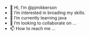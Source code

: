 - 👋 Hi, I’m @pjmikkerson
- 👀 I’m interested in broading my skills.
- 🌱 I’m currently learning java
- 💞️ I’m looking to collaborate on ...
- 📫 How to reach me ...

<!---
pjmikkerson/pjmikkerson is a ✨ special ✨ repository because its `README.md` (this file) appears on your GitHub profile.
You can click the Preview link to take a look at your changes.
--->
